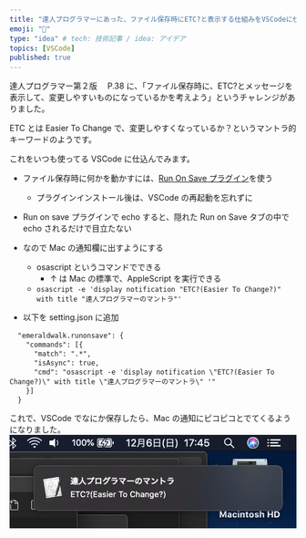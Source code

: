 ```yaml
---
title: "達人プログラマーにあった、ファイル保存時にETC?と表示する仕組みをVSCodeに仕込んでみる"
emoji: "📕"
type: "idea" # tech: 技術記事 / idea: アイデア
topics: [VSCode]
published: true
---
```


達人プログラマー第２版　 P.38 に、「ファイル保存時に、ETC?とメッセージを表示して、変更しやすいものになっているかを考えよう」というチャレンジがありました。

ETC とは Easier To Change で、変更しやすくなっているか？というマントラ的キーワードのようです。

これをいつも使ってる VSCode に仕込んでみます。

- ファイル保存時に何かを動かすには、[Run On Save プラグイン](https://marketplace.visualstudio.com/items?itemName=emeraldwalk.RunOnSave&ssr=false#overview)を使う
  - プラグインインストール後は、VSCode の再起動を忘れずに
- Run on save プラグインで echo すると、隠れた Run on Save タブの中で echo されるだけで目立たない
- なので Mac の通知欄に出すようにする

  - osascript というコマンドでできる
    - ↑ は Mac の標準で、AppleScript を実行できる
  - `osascript -e 'display notification "ETC?(Easier To Change?)" with title "達人プログラマーのマントラ"' `

- 以下を setting.json に追加

```
  "emeraldwalk.runonsave": {
    "commands": [{
      "match": ".*",
      "isAsync": true,
      "cmd": "osascript -e 'display notification \"ETC?(Easier To Change?)\" with title \"達人プログラマーのマントラ\" '"
    }]
  }
```

これで、VSCode でなにか保存したら、Mac の通知にピコピコとでてくるようになりました。
![](./20201206.png)
